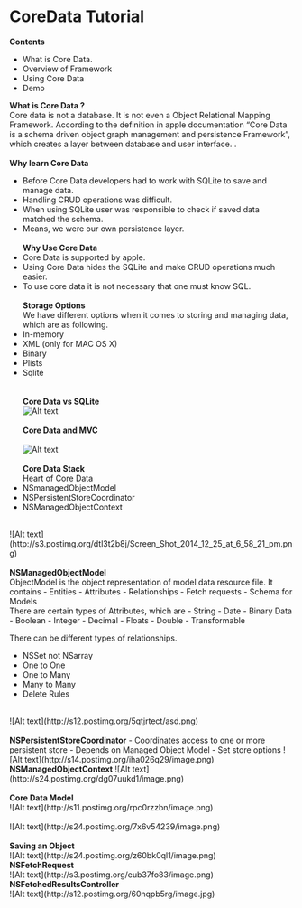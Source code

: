 CoreData Tutorial
=============
<b>Contents</b>
- What is Core Data.
- Overview of Framework
- Using Core Data
- Demo

<b>What is Core Data ?</b><br/>
Core data is not a database.
It is not even a Object Relational Mapping Framework.
According to the definition in apple documentation “Core Data is a schema driven object graph management and persistence Framework”, which creates a layer between database and user interface.
. <br/><br/>
<b>Why learn Core Data</b><br/>
- Before Core Data developers had to work with SQLite to save and manage data.
- Handling CRUD operations was difficult.
- When using SQLite user was responsible to check if saved data matched the schema.
- Means, we were our own persistence layer.<br/><br/>
<b>Why Use Core Data</b><br/>
- Core Data is supported by apple.
- Using Core Data hides the SQLite and make CRUD operations much easier.
- To use core data it is not necessary that one must know SQL.<br/><br/>
<b>Storage Options</b><br/>
We have different options when it comes to storing and managing data,  which are as following.<br/>
- In-memory 
- XML (only for MAC OS X)
- Binary
- Plists
- Sqlite<br/><br/><br/>
<b>Core Data vs  SQLite</b><br/>
![Alt text](http://s13.postimg.org/jfbkrdofb/Screen_Shot_2014_12_25_at_5_48_48_pm.png) <br/><br/>
<b>Core Data and MVC</b><br/><br/>
![Alt text](http://s23.postimg.org/s00kw6v3f/Screen_Shot_2014_12_25_at_5_55_42_pm.png) <br/><br/>
<b>Core Data Stack</b><br/>
Heart of Core Data
- NSmanagedObjectModel
- NSPersistentStoreCoordinator
- NSManagedObjectContext
<br/>
![Alt text](http://s3.postimg.org/dtl3t2b8j/Screen_Shot_2014_12_25_at_6_58_21_pm.png)<br/><br/>
<b>NSManagedObjectModel</b>
<br/>
ObjectModel is the object representation of model data resource file.
It contains
- Entities
- Attributes
- Relationships
- Fetch requests
- Schema for Models
<br/>
There are certain types of Attributes, which are
 - String
 - Date
 - Binary Data
 - Boolean
 - Integer
 - Decimal
 - Floats
 - Double
 - Transformable
 <br/>

There can be different types of relationships.
- NSSet not NSarray
- One to One
- One to Many
- Many to Many 
- Delete Rules
<br/>
![Alt text](http://s12.postimg.org/5qtjrtect/asd.png)
<br/><br/>
<b>NSPersistentStoreCoordinator</b>
- Coordinates access to one or more persistent store
- Depends on Managed Object Model
- Set store options
![Alt text](http://s14.postimg.org/iha026q29/image.png)
<br/>
<b>NSManagedObjectContext</b>
![Alt text](http://s24.postimg.org/dg07uukd1/image.png)
<br/>
<br/>
<b>Core Data Model</b><br/>
![Alt text](http://s11.postimg.org/rpc0rzzbn/image.png)
<br/>
<br/>
![Alt text](http://s24.postimg.org/7x6v54239/image.png)
<br/><br/>
<b>Saving an Object</b><br/>
![Alt text](http://s24.postimg.org/z60bk0ql1/image.png)
<br/>
<b>NSFetchRequest</b><br/>
![Alt text](http://s3.postimg.org/eub37fo83/image.png)<br/<br/>
<b>NSFetchedResultsController</b><br/>
![Alt text](http://s12.postimg.org/60nqpb5rg/image.jpg)

